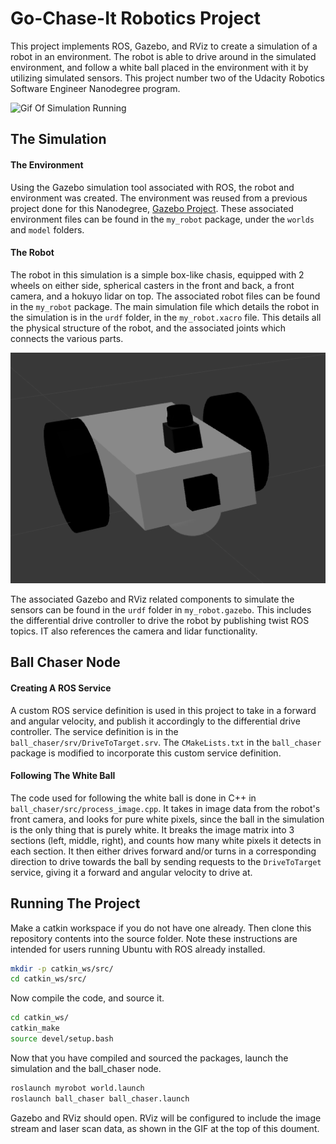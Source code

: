 # Go-Chase-It Robotics Project

This project implements ROS, Gazebo, and RViz to create a simulation of a robot in an environment. The robot is able to drive around in the simulated environment, and follow a white ball placed in the environment with it by utilizing simulated sensors. This project number two of the Udacity Robotics Software Engineer Nanodegree program.  

![Gif Of Simulation Running](images/go_chase_it.gif)

## The Simulation

#### The Environment

Using the Gazebo simulation tool associated with ROS, the robot and environment was created. The environment was reused from a previous project done for this Nanodegree, [Gazebo Project](https://github.com/808brick/Gazebo_Workspace). These associated environment files can be found in the `my_robot` package, under the `worlds` and `model` folders.

#### The Robot

The robot in this simulation is a simple box-like chasis, equipped with 2 wheels on either side, spherical casters in the front and back, a front camera, and a hokuyo lidar on top. The associated robot files can be found in the `my_robot` package. The main simulation file which details the robot in the simulation is in the `urdf` folder, in the `my_robot.xacro` file. This details all the physical structure of the robot, and the associated joints which connects the various parts.

![Robot Picture](images/go_chase_it_robot.png)

The associated Gazebo and RViz related components to simulate the sensors can be found in the `urdf` folder in `my_robot.gazebo`. This includes the differential drive controller to drive the robot by publishing twist ROS topics. IT also references the camera and lidar functionality.  


## Ball Chaser Node

#### Creating A ROS Service
A custom ROS service definition is used in this project to take in a forward and angular velocity, and publish it accordingly to the differential drive controller. The service definition is in the `ball_chaser/srv/DriveToTarget.srv`. The `CMakeLists.txt` in the `ball_chaser` package is modified to incorporate this custom service definition.

#### Following The White Ball
The code used for following the white ball is done in C++ in `ball_chaser/src/process_image.cpp`. It takes in image data from the robot's front camera, and looks for pure white pixels, since the ball in the simulation is the only thing that is purely white. It breaks the image matrix into 3 sections (left, middle, right), and counts how many white pixels it detects in each section. It then either drives forward and/or turns in a corresponding direction to drive towards the ball by sending requests to the `DriveToTarget` service, giving it a forward and angular velocity to drive at.


## Running The Project

Make a catkin workspace if you do not have one already. Then clone this repository contents into the source folder. Note these instructions are intended for users running Ubuntu with ROS already installed.

```bash
mkdir -p catkin_ws/src/
cd catkin_ws/src/
```

Now compile the code, and source it.

```bash
cd catkin_ws/
catkin_make
source devel/setup.bash
```
Now that you have compiled and sourced the packages, launch the simulation and the ball_chaser node.


```bash
roslaunch myrobot world.launch
roslaunch ball_chaser ball_chaser.launch
```
Gazebo and RViz should open. RViz will be configured to include the image stream and laser scan data, as shown in the GIF at the top of this doument. 
